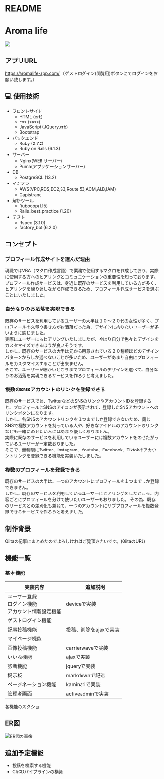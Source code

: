 
# README

# Aroma life

<img src="https://user-images.githubusercontent.com/76684941/121732405-31899880-cb2d-11eb-96d0-d5e647ed54b5.gif*" width=“300”>

## アプリURL

https://aromalife-app.com/
（ゲストログイン(閲覧用)ボタンにてログインをお願い致します。）


## :computer: 使用技術

* フロントサイド
    * HTML (erb)
    * css (sass)
    * JavaScript (JQuery,erb)
    * Bootstrap 
* バックエンド
    * Ruby (2.7.2)
    * Ruby on Rails (6.1.3)
* サーバー
    * Nginx(WEB サーバー)
    * Puma(アプリケーションサーバー)
* DB
    * PostgreSQL (13.2)
* インフラ
    * AWS(VPC,RDS,EC2,S3,Route 53,ACM,ALB,IAM）
    * Capistrano
* 解析ツール
    * Rubocop(1.16)
    * Rails_best_practice (1.20)
* テスト
    * Rspec (3.1.0)
    * factory_bot (6.2.0)


##   コンセプト
### プロフィール作成サイトを選んだ理由
現職ではVBA（マクロ作成言語）で業務で使用するマクロを作成しており、実際に使用する方へのヒアリングとコミュニケーションの重要性を知っております。   
プロフィール作成サービスは、身近に既存のサービスを利用している方が多く、ヒアリングを繰り返しながら作成できるため、プロフィール作成サービスを選ぶことにいたしました。

###  自分なりのお洒落を実現できる
既存のサービスを利用しているユーザーの大半は１０～２０代の女性が多く、プロフィールの文章の書き方がお洒落だった為、デザインに拘りたいユーザーが多いように感じました。  
実際にユーザーにもヒアリングいたしましたが、やはり自分で色々とデザインをカスタマイズできるほうが良いそうです。  
しかし、既存のサービスの大半は元から用意されている２０種類ほどのデザインパターンからしか選べないことが多いため、ユーザーがあまり自由にプロフィールをカスタマイスすることが出来ません。   
そこで、ユーザーが細かいところまでプロフィールのデザインを選べて、自分なりのお洒落を実現できるサービスを作ろうと考えました。  

###  複数のSNSアカウントのリンクを登録できる
既存のサービスでは、TwitterなどのSNSのリンクやアカウントIDを登録すると、プロフィールにSNSのアイコンが表示されて、登録したSNSアカウントへのリンクボタンになります。    
しかし、各SNSのアカウントリンクを１つまでしか登録できないため、同じSNSで複数アカウントを持っている人や、好きなアイドルのアカウントのリンクなども一緒にのせたい人にはあまり優しくありません。  
実際に既存のサービスを利用しているユーザーには複数アカウントをのせたがっているユーザーが一定数おりました。  
そこで、無制限にTwitter、Instagram、Youtube、Facebook、Tiktokのアカウントリンクを登録できる機能を実装いたしました。  

###  複数のプロフィールを登録できる
既存のサービスの大半は、一つのアカウントにプロフィールを１つまでしか登録できません。  
しかし、既存のサービスを利用しているユーザーにヒアリングをしたところ、内容ごとにプロフィールを分けて使いたいユーザーもおりました。
その為、既存のサービスとの差別化も兼ねて、一つのアカウントにサブプロフィールを複数登録できるサービスを作ろうと考えました。

## 制作背景
Qiitaの記事にまとめたのでよろしければご覧頂きたいです。(QiitaのURL)

##  機能一覧

### 基本機能
|  実装内容  |　追加説明  |
| ---- | ---- |
|  ユーザー登録<br>ログイン機能<br>アカウント情報設定機能  |  deviceで実装  |
|  ゲストログイン機能  |    |
| 記事投稿機能 | 投稿、削除をajaxで実装 |
| マイページ機能 | |
| 画像投稿機能 | carrierwaveで実装 |
| いいね機能 | ajaxで実装 |
|  診断機能  | jqueryで実装 |
| 掲示板 | markdownで記述 |
|  ページネーション機能 |  kaminariで実装  |
|  管理者画面  |  activeadminで実装  |


各機能のスクショ

## ER図
![ER図の画像]()


## 追加予定機能
- 投稿を検索する機能
- CI/CDパイプラインの構築
